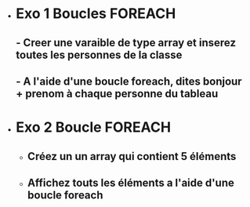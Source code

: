  -  # Exo 1 Boucles FOREACH
    ## - Creer une varaible de type array et inserez toutes les personnes de la classe
    ## - A l'aide d'une boucle foreach, dites bonjour + prenom à chaque personne du tableau

- # Exo 2 Boucle FOREACH
    - ## Créez un un array qui contient 5 éléments
    - ## Affichez touts les éléments a l'aide d'une boucle foreach